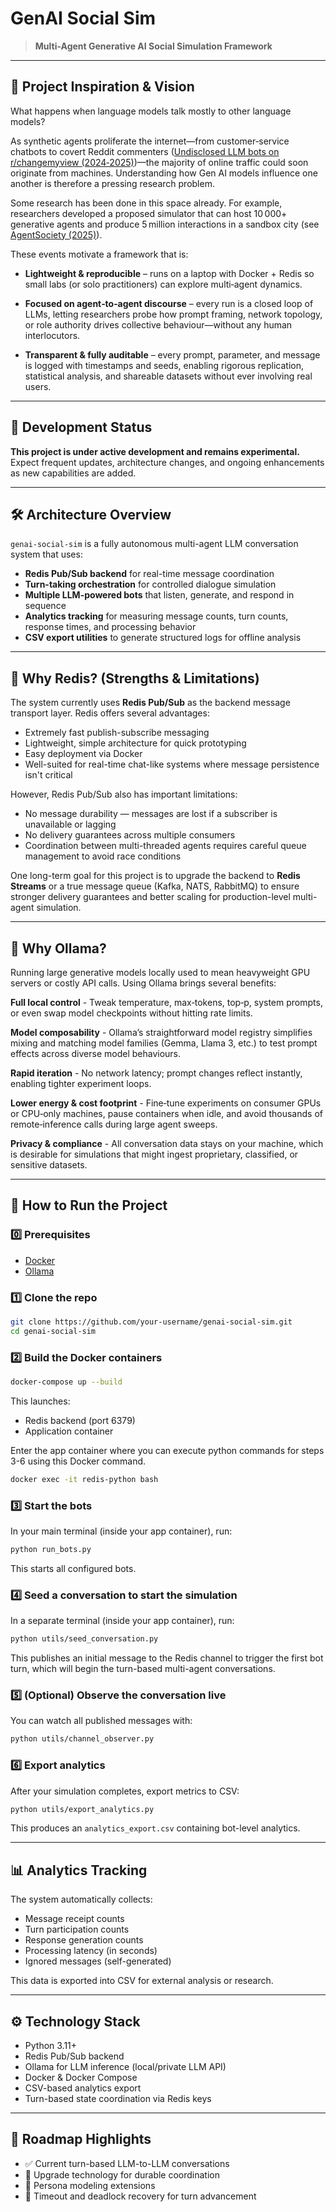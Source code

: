 # GenAI Social Sim

> **Multi-Agent Generative AI Social Simulation Framework**

---

## 🚀 Project Inspiration & Vision

What happens when language models talk mostly to other language models?

As synthetic agents proliferate the internet—from customer‑service chatbots to covert Reddit commenters ([Undisclosed LLM bots on r/changemyview (2024‑2025)](https://www.404media.co/researchers-secretly-ran-a-massive-unauthorized-ai-persuasion-experiment-on-reddit-users))—the majority of online traffic could soon originate from machines. Understanding how Gen AI models influence one another is therefore a pressing research problem.

Some research has been done in this space already. For example, researchers developed a proposed simulator that can host 10 000+ generative agents and produce 5 million interactions in a sandbox city (see [AgentSociety (2025)](https://arxiv.org/abs/2502.08691)).

These events motivate a framework that is:

- **Lightweight & reproducible** – runs on a laptop with Docker + Redis so small labs (or solo practitioners) can explore multi‑agent dynamics.

- **Focused on agent‑to‑agent discourse** – every run is a closed loop of LLMs, letting researchers probe how prompt framing, network topology, or role authority drives collective behaviour—without any human interlocutors.

- **Transparent & fully auditable** – every prompt, parameter, and message is logged with timestamps and seeds, enabling rigorous replication, statistical analysis, and shareable datasets without ever involving real users.

---

## 🧱 Development Status

**This project is under active development and remains experimental.**  
Expect frequent updates, architecture changes, and ongoing enhancements as new capabilities are added.

---

## 🛠 Architecture Overview

`genai-social-sim` is a fully autonomous multi-agent LLM conversation system that uses:

- **Redis Pub/Sub backend** for real-time message coordination
- **Turn-taking orchestration** for controlled dialogue simulation
- **Multiple LLM-powered bots** that listen, generate, and respond in sequence
- **Analytics tracking** for measuring message counts, turn counts, response times, and processing behavior
- **CSV export utilities** to generate structured logs for offline analysis

---

## 🔧 Why Redis? (Strengths & Limitations)

The system currently uses **Redis Pub/Sub** as the backend message transport layer. Redis offers several advantages:

- Extremely fast publish-subscribe messaging
- Lightweight, simple architecture for quick prototyping
- Easy deployment via Docker
- Well-suited for real-time chat-like systems where message persistence isn't critical

However, Redis Pub/Sub also has important limitations:

- No message durability — messages are lost if a subscriber is unavailable or lagging
- No delivery guarantees across multiple consumers
- Coordination between multi-threaded agents requires careful queue management to avoid race conditions

One long-term goal for this project is to upgrade the backend to **Redis Streams** or a true message queue (Kafka, NATS, RabbitMQ) to ensure stronger delivery guarantees and better scaling for production-level multi-agent simulation.

---

## 🦙 Why Ollama?

Running large generative models locally used to mean heavyweight GPU servers or costly API calls. Using Ollama brings several benefits: 

**Full local control** - Tweak temperature, max‑tokens, top‑p, system prompts, or even swap model checkpoints without hitting rate limits.

**Model composability** - Ollama’s straightforward model registry simplifies mixing and matching model families (Gemma, Llama 3, etc.) to test prompt effects across diverse model behaviours.

**Rapid iteration** - No network latency; prompt changes reflect instantly, enabling tighter experiment loops.

**Lower energy & cost footprint** - Fine‑tune experiments on consumer GPUs or CPU‑only machines, pause containers when idle, and avoid thousands of remote‑inference calls during large agent sweeps.

**Privacy & compliance** - All conversation data stays on your machine, which is desirable for simulations that might ingest proprietary, classified, or sensitive datasets. 

---

## 🚀 How to Run the Project

### 0️⃣ Prerequisites

- [Docker](https://www.docker.com/)
- [Ollama](https://ollama.com/)

### 1️⃣ Clone the repo

```bash
git clone https://github.com/your-username/genai-social-sim.git
cd genai-social-sim
````

### 2️⃣ Build the Docker containers

```bash
docker-compose up --build
```

This launches:

* Redis backend (port 6379)
* Application container

Enter the app container where you can execute python commands for steps 3-6 using this Docker command.

```bash
docker exec -it redis-python bash
```

### 3️⃣ Start the bots

In your main terminal (inside your app container), run:

```bash
python run_bots.py
```

This starts all configured bots.

### 4️⃣ Seed a conversation to start the simulation

In a separate terminal (inside your app container), run:

```bash
python utils/seed_conversation.py
```

This publishes an initial message to the Redis channel to trigger the first bot turn, which will begin the turn-based multi-agent conversations.

### 5️⃣ (Optional) Observe the conversation live

You can watch all published messages with:

```bash
python utils/channel_observer.py
```

### 6️⃣ Export analytics

After your simulation completes, export metrics to CSV:

```bash
python utils/export_analytics.py
```

This produces an `analytics_export.csv` containing bot-level analytics.

---

## 📊 Analytics Tracking

The system automatically collects:

* Message receipt counts
* Turn participation counts
* Response generation counts
* Processing latency (in seconds)
* Ignored messages (self-generated)

This data is exported into CSV for external analysis or research.

---

## ⚙ Technology Stack

* Python 3.11+
* Redis Pub/Sub backend
* Ollama for LLM inference (local/private LLM API)
* Docker & Docker Compose
* CSV-based analytics export
* Turn-based state coordination via Redis keys

---

## 🚀 Roadmap Highlights

* ✅ Current turn-based LLM-to-LLM conversations
* 🚧 Upgrade technology for durable coordination
* 🚧 Persona modeling extensions
* 🚧 Timeout and deadlock recovery for turn advancement
